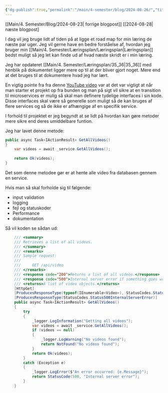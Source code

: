 ```yaml
---
{"dg-publish":true,"permalink":"/main/4-semester/blog/2024-08-26/","title":"Man. d. 26. Aug","hide":true,"tags":["Systemudvikling","Projektarbejde","Programmering","Microservices"],"created":"2024-08-28T06:16:43.241+02:00"}
---
```



[[Main/4. Semester/Blog/2024-08-23\| forrige blogpost]]
[[2024-08-28| næste blogpost]

I dag vil jeg bruge lidt af tiden på at ligge et road map for min læring de
næste par uger. Jeg vil gerne have en bedre forståelse af, hvordan jeg bruger
min [[Main/4. Semester/Læringsplan/Læringsplan\|Læringsplan]] bedst muligt så jeg let kan finde ud af hvad næste skridt er
i min læring.

Jeg har opdateret [[Main/4. Semester/Læringsplan/35_36\|35_36]] med henblik på dokumentet ligger mere op til at der
bliver gjort noget. Mere end at det bruges til at dokumentere hvad jeg har lært.

En vigtig pointe fra fra denne [YouTube video](https://www.youtube.com/watch?v=lTAcCNbJ7KE)
var at det var vigtigt at når man starter et projekt op fra bunden og man på
sigt vil sikre at en transition til microservices er mulig så skal man definere
tydelige interfaces i sin kode.
Disse interfaces skal være så generelle som muligt så de kan bruges af flere
services og så de ikke er afhængige af en specifik service.

I forhold til projektet er jeg begyndt at se lidt på hvordan kan gøre metoder
mere sikre end deres umiddelbare funtion.

Jeg har lavet denne metode:

``` csharp
public async Task<IActionResult> GetAllVideos()
}  
    var videos = await _service.GetAllVideos();
           
    return Ok(videos);
}
```

Det som denne metodee gør er at hente alle video fra databasen gennem en
service.

Hvis man så skal forholde sig til følgende:

- input validation
- logging
- fejl og statuskoder
- Performance
- dokumentation

Så vil koden se sådan ud:

``` csharp
    /// <summary>
    /// Retrieves a list of all videos.
    /// </summary>
    /// <remarks>
    /// Sample request:
    ///
    ///     GET /api/video
    /// </remarks>
    /// <response code="200">Returns a list of all videos.</response>
    /// <response code="500">Internal server error if something goes wrong.</response>
    /// <returns>A list of video objects.</returns>
    [HttpGet]
    [ProducesResponseType(typeof(IEnumerable<Video>), StatusCodes.Status200OK)]
    [ProducesResponseType(StatusCodes.Status500InternalServerError)]
    public async Task<IActionResult> GetAllVideos()
    {
        try
        {
            _logger.LogInformation("Getting all videos");
            var videos = await _service.GetAllVideos();
            if (videos == null)
            {
                _logger.LogWarning("No videos found");
                return NotFound("No videos found");
            }
            return Ok(videos);
        } 
        catch (Exception e)
        {
            _logger.LogError($"An error occurred: {e.Message}");
            return StatusCode(500, "Internal server error");
        }
    }   
```
